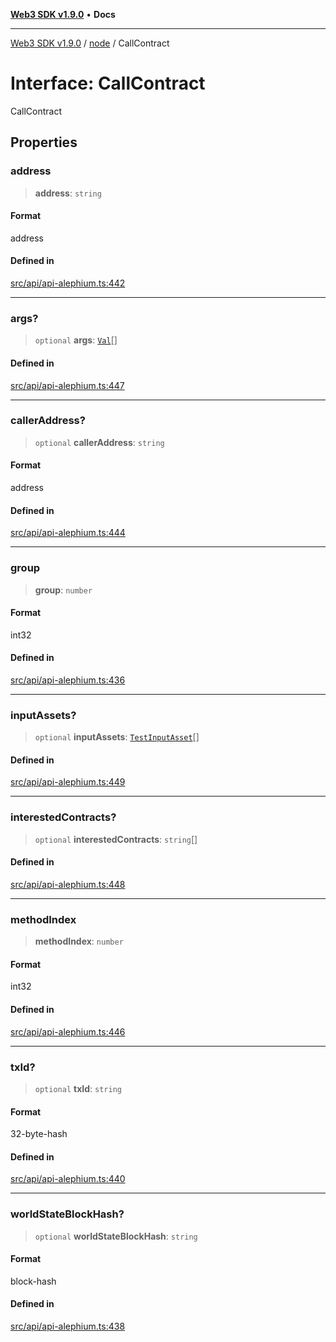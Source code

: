 [**Web3 SDK v1.9.0**](../../../README.md) • **Docs**

***

[Web3 SDK v1.9.0](../../../globals.md) / [node](../README.md) / CallContract

# Interface: CallContract

CallContract

## Properties

### address

> **address**: `string`

#### Format

address

#### Defined in

[src/api/api-alephium.ts:442](https://github.com/Mystic-Nayy/alephium-web3/blob/ee41f5e0e7d7fb0b155fe62f05b2ac03772895ca/packages/web3/src/api/api-alephium.ts#L442)

***

### args?

> `optional` **args**: [`Val`](../type-aliases/Val.md)[]

#### Defined in

[src/api/api-alephium.ts:447](https://github.com/Mystic-Nayy/alephium-web3/blob/ee41f5e0e7d7fb0b155fe62f05b2ac03772895ca/packages/web3/src/api/api-alephium.ts#L447)

***

### callerAddress?

> `optional` **callerAddress**: `string`

#### Format

address

#### Defined in

[src/api/api-alephium.ts:444](https://github.com/Mystic-Nayy/alephium-web3/blob/ee41f5e0e7d7fb0b155fe62f05b2ac03772895ca/packages/web3/src/api/api-alephium.ts#L444)

***

### group

> **group**: `number`

#### Format

int32

#### Defined in

[src/api/api-alephium.ts:436](https://github.com/Mystic-Nayy/alephium-web3/blob/ee41f5e0e7d7fb0b155fe62f05b2ac03772895ca/packages/web3/src/api/api-alephium.ts#L436)

***

### inputAssets?

> `optional` **inputAssets**: [`TestInputAsset`](TestInputAsset.md)[]

#### Defined in

[src/api/api-alephium.ts:449](https://github.com/Mystic-Nayy/alephium-web3/blob/ee41f5e0e7d7fb0b155fe62f05b2ac03772895ca/packages/web3/src/api/api-alephium.ts#L449)

***

### interestedContracts?

> `optional` **interestedContracts**: `string`[]

#### Defined in

[src/api/api-alephium.ts:448](https://github.com/Mystic-Nayy/alephium-web3/blob/ee41f5e0e7d7fb0b155fe62f05b2ac03772895ca/packages/web3/src/api/api-alephium.ts#L448)

***

### methodIndex

> **methodIndex**: `number`

#### Format

int32

#### Defined in

[src/api/api-alephium.ts:446](https://github.com/Mystic-Nayy/alephium-web3/blob/ee41f5e0e7d7fb0b155fe62f05b2ac03772895ca/packages/web3/src/api/api-alephium.ts#L446)

***

### txId?

> `optional` **txId**: `string`

#### Format

32-byte-hash

#### Defined in

[src/api/api-alephium.ts:440](https://github.com/Mystic-Nayy/alephium-web3/blob/ee41f5e0e7d7fb0b155fe62f05b2ac03772895ca/packages/web3/src/api/api-alephium.ts#L440)

***

### worldStateBlockHash?

> `optional` **worldStateBlockHash**: `string`

#### Format

block-hash

#### Defined in

[src/api/api-alephium.ts:438](https://github.com/Mystic-Nayy/alephium-web3/blob/ee41f5e0e7d7fb0b155fe62f05b2ac03772895ca/packages/web3/src/api/api-alephium.ts#L438)
